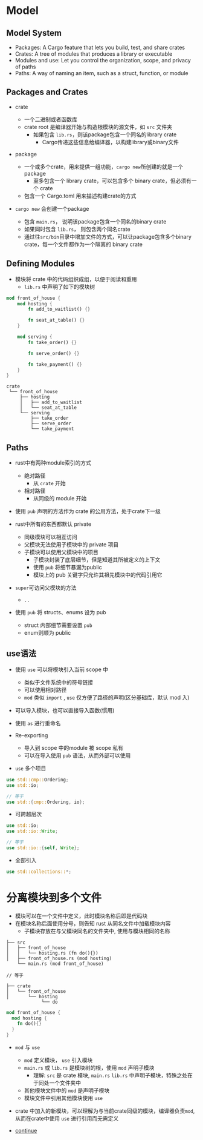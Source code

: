 # Model 

## Model System

- Packages: A Cargo feature that lets you build, test, and share crates
- Crates: A tree of modules that produces a library or executable
- Modules and use: Let you control the organization, scope, and privacy of paths
- Paths: A way of naming an item, such as a struct, function, or module

## Packages and Crates

- crate
  - 一个二进制或者函数库
  - crate root 是编译器开始与构造根模块的源文件，如 `src` 文件夹
    - 如果包含 `lib.rs`，则该package包含一个同名的library crate
      - Cargo传递这些信息给编译器，以构建library或binary文件
- package
  - 一个或多个crate，用来提供一组功能，`cargo new`所创建的就是一个package
    - 至多包含一个 library crate，可以包含多个 binary crate，但必须有一个 crate
  - 包含一个 Cargo.toml 用来描述构建crate的方式


- `cargo new` 会创建一个package
  - 包含 `main.rs`， 说明该package包含一个同名的binary crate
  - 如果同时包含 `lib.rs`， 则包含两个同名crate
  - 通过往`src/bin`目录中增加文件的方式，可以让package包含多个binary crate，每一个文件都作为一个隔离的 binary crate


## Defining Modules

- 模块将 crate 中的代码组织成组，以便于阅读和重用
  - `lib.rs` 中声明了如下的模块树

```rust
mod front_of_house {
    mod hosting {
        fn add_to_waitlist() {}

        fn seat_at_table() {}
    }

    mod serving {
        fn take_order() {}

        fn serve_order() {}

        fn take_payment() {}
    }
}
```

```
crate
 └── front_of_house
     ├── hosting
     │   ├── add_to_waitlist
     │   └── seat_at_table
     └── serving
         ├── take_order
         ├── serve_order
         └── take_payment
```

## Paths

- rust中有两种module索引的方式
  - 绝对路径
    - 从 `crate` 开始
  - 相对路径
    - 从同级的 module 开始

- 使用 `pub` 声明的方法作为 crate 的公用方法，处于crate下一级

- rust中所有的东西都默认 private
  - 同级模块可以相互访问
  - 父模块无法使用子模块中的 private 项目
  - 子模块可以使用父模块中的项目
    - 子模块封装了底层细节，但是知道其所被定义的上下文
    - 使用 `pub` 将细节暴漏为public
    - 模块上的 pub 关键字只允许其祖先模块中的代码引用它

- `super`可访问父模块的方法
  - `..`

- 使用 `pub` 将 structs、enums 设为 pub
  - struct 内部细节需要设置 `pub`
  - enum则顺为 public 


## use语法

- 使用 `use` 可以将模块引入当前 scope 中
  - 类似于文件系统中的符号链接
  - 可以使用相对路径
  - `mod` 类似 `import` , `use` 仅方便了路径的声明(区分基础库，默认 mod 入)

- 可以导入模块，也可以直接导入函数(惯用)

- 使用 `as` 进行重命名

- Re-exporting
  - 导入到 scope 中的module 被 scope 私有
  - 可以在导入使用 `pub` 语法，从而外部可以使用


- `use` 多个项目

```rust
use std::cmp::Ordering;
use std::io;

// 等于
use std::{cmp::Ordering, io};
```
- 可跨越层次

```rust
use std::io;
use std::io::Write;

// 等于
use std::io::{self, Write};
```

- 全部引入

```rust
use std::collections::*;
```

# 分离模块到多个文件

- 模块可以在一个文件中定义，此时模块名称后即是代码块
- 在模块名称后面使用分号，则告知 rust 从同名文件中加载模块内容
  - 子模块存放在与父模块同名的文件夹中, 使用与模块相同的名称

```
├── src
│   ├── front_of_house
│   │   └── hosting.rs (fn do(){})
│   ├── front_of_house.rs (mod hosting)
    └── main.rs (mod front_of_house)

// 等于

├── crate
│   └── front_of_house
│       └── hosting
             └── do

```

```rust
mod front_of_house {
  mod hosting {
    fn do(){}
  }
}
```

- `mod` 与 `use`
  - `mod` 定义模块， `use` 引入模块
  - `main.rs` 或 `lib.rs` 是模块树的根，使用 `mod` 声明子模块 
    - 理解: `src` 是 crate 模块, `main.rs` `lib.rs` 中声明子模块，特殊之处在于同处一个文件夹中
  - 其他模块文件中的 `mod` 是声明子模块
  - 模块文件中引用其他模块使用 `use`

- crate 中加入的新模块，可以理解为与当前crate同级的模块，编译器负责`mod`, 从而在crate中使用 `use` 进行引用而无需定义





  

- [continue](https://doc.rust-lang.org/book/ch07-03-paths-for-referring-to-an-item-in-the-module-tree.html)